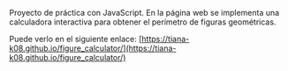 Proyecto de práctica con JavaScript. En la página web se implementa una calculadora interactiva para obtener el perímetro de figuras geométricas.

Puede verlo en el siguiente enlace: [https://tiana-k08.github.io/figure_calculator/](https://tiana-k08.github.io/figure_calculator/)
